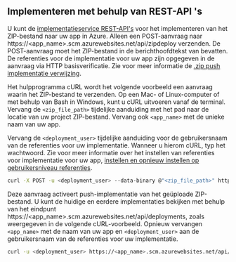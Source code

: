 ## <a name="rest"></a>Implementeren met behulp van REST-API 's 
 
U kunt de [implementatieservice REST-API's](https://github.com/projectkudu/kudu/wiki/REST-API) voor het implementeren van het ZIP-bestand naar uw app in Azure. Alleen een POST-aanvraag naar https://<app_name>.scm.azurewebsites.net/api/zipdeploy verzenden. De POST-aanvraag moet het ZIP-bestand in de berichthoofdtekst van bevatten. De referenties voor de implementatie voor uw app zijn opgegeven in de aanvraag via HTTP basisverificatie. Zie voor meer informatie de [.zip push implementatie verwijzing](https://github.com/projectkudu/kudu/wiki/Deploying-from-a-zip-file). 

Het hulpprogramma cURL wordt het volgende voorbeeld een aanvraag waarin het ZIP-bestand te verzenden. Op een Mac- of Linux-computer of met behulp van Bash in Windows, kunt u cURL uitvoeren vanaf de terminal. Vervang de `<zip_file_path>` tijdelijke aanduiding met het pad naar de locatie van uw project ZIP-bestand. Vervang ook `<app_name>` met de unieke naam van uw app.

Vervang de `<deployment_user>` tijdelijke aanduiding voor de gebruikersnaam van de referenties voor uw implementatie. Wanneer u hierom cURL, typ het wachtwoord. Zie voor meer informatie over het instellen van referenties voor implementatie voor uw app, [instellen en opnieuw instellen op gebruikersniveau referenties](../articles/app-service/app-service-deployment-credentials.md#userscope).   

```bash
curl -X POST -u <deployment_user> --data-binary @"<zip_file_path>" https://<app_name>.scm.azurewebsites.net/api/zipdeploy
```

Deze aanvraag activeert push-implementatie van het geüploade ZIP-bestand. U kunt de huidige en eerdere implementaties bekijken met behulp van het eindpunt https://<app_name>.scm.azurewebsites.net/api/deployments, zoals weergegeven in de volgende cURL-voorbeeld. Opnieuw vervangen `<app_name>` met de naam van uw app en `<deployment_user>` aan de gebruikersnaam van de referenties voor uw implementatie.

```bash
curl -u <deployment_user> https://<app_name>.scm.azurewebsites.net/api/deployments
```